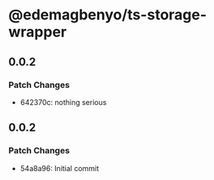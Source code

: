 # @edemagbenyo/ts-storage-wrapper

## 0.0.2

### Patch Changes

- 642370c: nothing serious

## 0.0.2

### Patch Changes

- 54a8a96: Initial commit
